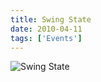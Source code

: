 ```yaml
---
title: Swing State
date: 2010-04-11
tags: ['Events']
---
```


![Swing State](/rm_ation/images/2010-04-11.jpg)
